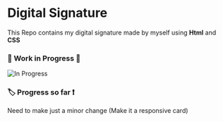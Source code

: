 # Digital Signature

This Repo contains my digital signature made by myself using **Html** and **CSS**

### :construction: Work in Progress :construction:

![In Progress](https://user-images.githubusercontent.com/37118877/71555373-96dced00-2a51-11ea-98b2-d867582f81cf.PNG)

### :label: Progress so far :heavy_exclamation_mark:

Need to make just a minor change (Make it a responsive card)
